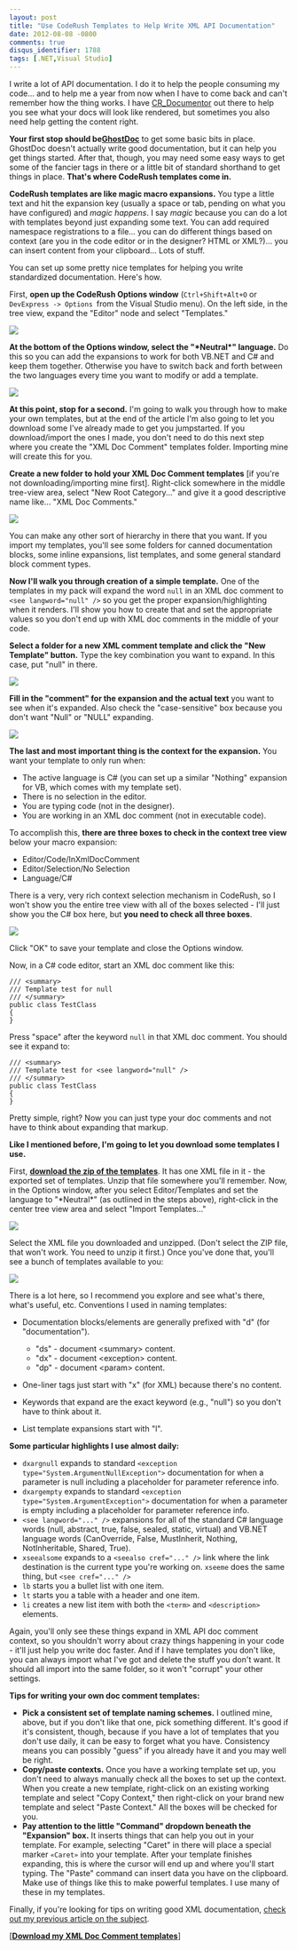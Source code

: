 ```yaml
---
layout: post
title: "Use CodeRush Templates to Help Write XML API Documentation"
date: 2012-08-08 -0800
comments: true
disqus_identifier: 1788
tags: [.NET,Visual Studio]
---
```

I write a lot of API documentation. I do it to help the people consuming
my code... and to help me a year from now when I have to come back and
can't remember how the thing works. I have
[CR\_Documentor](http://cr-documentor.googlecode.com) out there to help
you see what your docs will look like rendered, but sometimes you also
need help getting the content right.

**Your first stop should
be**[**GhostDoc**](http://submain.com/products/ghostdoc.aspx) to get
some basic bits in place. GhostDoc doesn't actually write good
documentation, but it can help you get things started. After that,
though, you may need some easy ways to get some of the fancier tags in
there or a little bit of standard shorthand to get things in place.
**That's where CodeRush templates come in.**

**CodeRush templates are like magic macro expansions.** You type a
little text and hit the expansion key (usually a space or tab, pending
on what you have configured) and *magic happens*. I say *magic* because
you can do a lot with templates beyond just expanding some text. You can
add required namespace registrations to a file... you can do different
things based on context (are you in the code editor or in the designer?
HTML or XML?)... you can insert content from your clipboard... Lots of
stuff.

You can set up some pretty nice templates for helping you write
standardized documentation. Here's how.

First, **open up the CodeRush Options window** (`Ctrl+Shift+Alt+O` or
`DevExpress -> Options `from the Visual Studio menu). On the left side,
in the tree view, expand the "Editor" node and select "Templates."

![](https://hyqi8g.bl3302.livefilestore.com/y2pyHtJLnWT6NzCL6eaNdp0m9cnjt40zRUkUo2as6NCo3JSd8ti9A7XHZCBRxXYEkhtpeIrTCk-ye1OOcnGE9ULgS4yzxihE1QLn0lL-HJevzA/20120808_editortemplates.png?psid=1)

**At the bottom of the Options window, select the "\*Neutral\*"
language.** Do this so you can add the expansions to work for both
VB.NET and C\# and keep them together. Otherwise you have to switch back
and forth between the two languages every time you want to modify or add
a template.

![](https://hyqi8g.bl3301.livefilestore.com/y2pvoh4-UgvG_Nr8g8dMcLPIMseaoo_BhYcXdlEG4H2VlQCJJu94fpsVHSjOfzsRMHX9dHw0iuVEq947__1DwoM8fLdROIuqWCwOCYJj8YWSEk/20120808_neutrallanguage.png?psid=1)

**At this point, stop for a second.** I'm going to walk you through how
to make your own templates, but at the end of the article I'm also going
to let you download some I've already made to get you jumpstarted. If
you download/import the ones I made, you don't need to do this next step
where you create the "XML Doc Comment" templates folder. Importing mine
will create this for you.

**Create a new folder to hold your XML Doc Comment templates** [if
you're not downloading/importing mine first]. Right-click somewhere in
the middle tree-view area, select "New Root Category..." and give it a
good descriptive name like... "XML Doc Comments."

![](https://hyqi8g.bl3302.livefilestore.com/y2p__NPDFAWB9yNOi4smMf9Zu0razOQ2_q1jNxf_bNizWR2arb24E0GxQsDk4wulPrrtzrYaCkVsI4fgsSCvrb_vvanZv7PR_VRqks1VJEHz3w/20120808_newrootcategory.png?psid=1)

You can make any other sort of hierarchy in there that you want. If you
import my templates, you'll see some folders for canned documentation
blocks, some inline expansions, list templates, and some general
standard block comment types.

**Now I'll walk you through creation of a simple template.** One of the
templates in my pack will expand the word `null` in an XML doc comment
to `<see langword="null" />` so you get the proper
expansion/highlighting when it renders. I'll show you how to create that
and set the appropriate values so you don't end up with XML doc comments
in the middle of your code.

**Select a folder for a new XML comment template and click the "New
Template" button.** Type the key combination you want to expand. In this
case, put "null" in there.

![](https://hyqi8g.bl3302.livefilestore.com/y2pVbPK3Q7QzKfJcWOkjSBBtPbEljENt356f_YxgG3WEWMnc4ArfGfdi3870BW9WzvGgpRjZo-FKOZVxjQ_ZZ25Y6AF70gSdP950YsBRGxapVo/20120808_newnulltemplate.png?psid=1)

**Fill in the "comment" for the expansion and the actual text** you want
to see when it's expanded. Also check the "case-sensitive" box because
you don't want "Null" or "NULL" expanding.

![](https://hyqi8g.bl3301.livefilestore.com/y2pA585si1STrAkMD6eIdSbCfU16oJI8uOCfUaCK-f-xX1yRQrFHLIIrJAjVZYkNqSqH1n-wdL-wDO0h28wzOG5I6GChD2a-2UdO9EeZ4EM66A/20120808_nullexpansion.png?psid=1)

**The last and most important thing is the context for the expansion.**
You want your template to only run when:

-   The active language is C\# (you can set up a similar "Nothing"
    expansion for VB, which comes with my template set).
-   There is no selection in the editor.
-   You are typing code (not in the designer).
-   You are working in an XML doc comment (not in executable code).

To accomplish this, **there are three boxes to check in the context tree
view** below your macro expansion:

-   Editor/Code/InXmlDocComment
-   Editor/Selection/No Selection
-   Language/C\#

There is a very, very rich context selection mechanism in CodeRush, so I
won't show you the entire tree view with all of the boxes selected -
I'll just show you the C\# box here, but **you need to check all three
boxes**.

![](https://hyqi8g.blu.livefilestore.com/y2pZsEnjk3WDWl6XKjm7lLk48uBMgIg9jbx9mdnbadTtiLlXKNV2-LfKzSh_2jUNEKNAHrXlrAiuO6dw9ZQjL64D_XU15EpT1REDyZ35FgQSuw/20120808_context.png?psid=1)

Click "OK" to save your template and close the Options window.

Now, in a C\# code editor, start an XML doc comment like this:

    /// <summary>
    /// Template test for null
    /// </summary>
    public class TestClass
    {
    }

Press "space" after the keyword `null` in that XML doc comment. You
should see it expand to:

    /// <summary>
    /// Template test for <see langword="null" />
    /// </summary>
    public class TestClass
    {
    }

Pretty simple, right? Now you can just type your doc comments and not
have to think about expanding that markup.

**Like I mentioned before, I'm going to let you download some templates
I use.**

First, **[download the zip of the
templates](https://onedrive.live.com/redir?resid=C2CB832A5EC9B707!45343&authkey=!AFpQ7GE3ktgUhx8&ithint=file%2czip)**.
It has one XML file in it - the exported set of templates. Unzip that
file somewhere you'll remember. Now, in the Options window, after you
select Editor/Templates and set the language to "\*Neutral\*" (as
outlined in the steps above), right-click in the center tree view area
and select "Import Templates..."

![](https://hyqi8g.bl3301.livefilestore.com/y2pD_sLjrenu_tR_UKyaqvKO2iYbomK2FVAYYF_KgBlTLhc0ML1TB10jXhttln0SF7e7pIRSM39_JejlgreBzoyvZVZEHOvdPn-nOQY0dQNDGQ/20120808_import.png?psid=1)

Select the XML file you downloaded and unzipped. (Don't select the ZIP
file, that won't work. You need to unzip it first.) Once you've done
that, you'll see a bunch of templates available to you:

![](https://hyqi8g.bl3302.livefilestore.com/y2puFBRFvoEPR4U6GGgFCaYysHfqRNzplFeqBoF56FX2pm3kca7QoefwZo1V6BxJcsDfCbJhprj3zeEdg3SEk4R7KTnDGghoXs76SaZfJhy5o0/20120808_importedhierarchy.png?psid=1)

There is a lot here, so I recommend you explore and see what's there,
what's useful, etc. Conventions I used in naming templates:

-   Documentation blocks/elements are generally prefixed with "d" (for
    "documentation").
    -   "ds" - document \<summary\> content.
    -   "dx" - document \<exception\> content.
    -   "dp" - document \<param\> content.

-   One-liner tags just start with "x" (for XML) because there's no
    content.
-   Keywords that expand are the exact keyword (e.g., "null") so you
    don't have to think about it.
-   List template expansions start with "l".

**Some particular highlights I use almost daily:**

-   `dxargnull` expands to standard
    `<exception type="System.ArgumentNullException">` documentation for
    when a parameter is null including a placeholder for parameter
    reference info.
-   `dxargempty` expands to standard
    `<exception type="System.ArgumentException">` documentation for when
    a parameter is empty including a placeholder for parameter reference
    info.
-   `<see langword="..." />` expansions for all of the standard C\#
    language words (null, abstract, true, false, sealed, static,
    virtual) and VB.NET language words (CanOverride, False, MustInherit,
    Nothing, NotInheritable, Shared, True).
-   `xseealsome` expands to a `<seealso cref="..." />` link where the
    link destination is the current type you're working on. `xseeme`
    does the same thing, but `<see cref="..." />`
-   `lb` starts you a bullet list with one item.
-   `lt` starts you a table with a header and one item.
-   `li` creates a new list item with both the `<term>` and
    `<description>` elements.

Again, you'll only see these things expand in XML API doc comment
context, so you shouldn't worry about crazy things happening in your
code - it'll just help you write doc faster. And if I have templates you
don't like, you can always import what I've got and delete the stuff you
don't want. It should all import into the same folder, so it won't
"corrupt" your other settings.

**Tips for writing your own doc comment templates:**

-   **Pick a consistent set of template naming schemes.** I outlined
    mine, above, but if you don't like that one, pick something
    different. It's good if it's consistent, though, because if you have
    a lot of templates that you don't use daily, it can be easy to
    forget what you have. Consistency means you can possibly "guess" if
    you already have it and you may well be right.
-   **Copy/paste contexts.** Once you have a working template set up,
    you don't need to always manually check all the boxes to set up the
    context. When you create a new template, right-click on an existing
    working template and select "Copy Context," then right-click on your
    brand new template and select "Paste Context." All the boxes will be
    checked for you.
-   **Pay attention to the little "Command" dropdown beneath the
    "Expansion" box.** It inserts things that can help you out in your
    template. For example, selecting "Caret" in there will place a
    special marker `«Caret»` into your template. After your template
    finishes expanding, this is where the cursor will end up and where
    you'll start typing. The "Paste" command can insert data you have on
    the clipboard. Make use of things like this to make powerful
    templates. I use many of these in my templates.

Finally, if you're looking for tips on writing good XML documentation,
[check out my previous article on the
subject](/archive/2007/11/14/on-writing-good-xml-documentation-comments.aspx).

[[**Download my XML Doc Comment
templates**](https://onedrive.live.com/redir?resid=C2CB832A5EC9B707!45343&authkey=!AFpQ7GE3ktgUhx8&ithint=file%2czip)]

